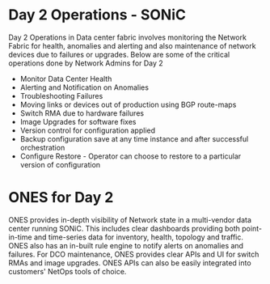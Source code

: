 # Day 2 Operations - SONiC

Day 2 Operations in Data center fabric involves monitoring the Network Fabric for health, anomalies and alerting and also maintenance of network devices due to failures or upgrades. Below are some of the critical operations done by Network Admins for Day 2

- Monitor Data Center Health 
- Alerting and Notification on Anomalies
- Troubleshooting Failures
- Moving links or devices out of production using BGP route-maps
- Switch RMA due to hardware failures
- Image Upgrades for software fixes
- Version control for configuration applied 
- Backup configuration save at any time instance and after successful orchestration 
- Configure Restore - Operator can choose to restore to a particular version of configuration


# ONES for Day 2 

ONES provides in-depth visibility of Network state in a multi-vendor data center running SONiC. This includes clear dashboards providing both point-in-time and time-series data for inventory, health, topology and traffic. ONES also has an in-built rule engine to notify alerts on anomalies and failures. For DCO maintenance, ONES provides clear APIs and UI for switch RMAs and image upgrades. ONES APIs can also be easily integrated into customers' NetOps tools of choice.
